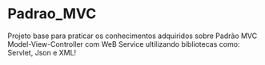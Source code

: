 # Padrao_MVC

Projeto base para praticar os conhecimentos adquiridos sobre Padrão MVC  Model-View-Controller com WeB Service ultilizando bibliotecas como: Servlet, Json e XML!
